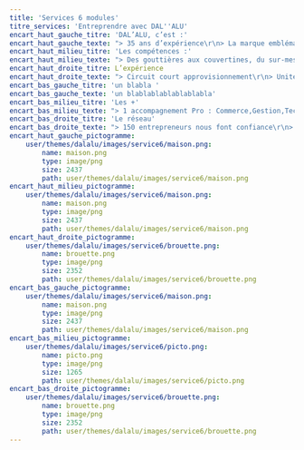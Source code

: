 ```yaml
---
title: 'Services 6 modules'
titre_services: 'Entreprendre avec DAL''ALU'
encart_haut_gauche_titre: 'DAL’ALU, c’est :'
encart_haut_gauche_texte: "> 35 ans d’expérience\r\n> La marque emblématique d’un groupe industriel français\r\n> La créativité d’un leader\r\n> 1 Concept / 1 Marque \r\n> Leader européen de l’Evacuation des eaux pluviales\r\n\tet du profilage en continu\r\n> Bureau d’étude et Recherche &  Développement"
encart_haut_milieu_titre: 'Les compétences :'
encart_haut_milieu_texte: "> Des gouttières aux couvertines, du sur-mesure sur vos chantiers\r\n> Profilage en continu sur le chantier / sur mesure\r\n> 1 matériau : l’aluminium laqué\r\n> 1 image de marque forte et reconnue"
encart_haut_droite_titre: L’expérience
encart_haut_droite_texte: "> Circuit court approvisionnement\r\n> Unité de production en FRANCE / 23 000 m2 \r\n> + 4000 références \r\n> 1 Réseau porte-parole de la Marque\r\n> Des compétences partagées"
encart_bas_gauche_titre: 'un blabla '
encart_bas_gauche_texte: 'un blablablablablablabla'
encart_bas_milieu_titre: 'Les +'
encart_bas_milieu_texte: "> 1 accompagnement Pro : Commerce,Gestion,Technique\r\n>  Un fort potentiel de développement\r\n>  Un  modèle d'entreprise évolutif\r\n>  Fabrication française / Garantie 30 ans"
encart_bas_droite_titre: 'Le réseau'
encart_bas_droite_texte: "> 150 entrepreneurs nous font confiance\r\n> + de 450 véhicules-atelier\r\n> Chiffre d’affaire réseau / 50 millions d’€"
encart_haut_gauche_pictogramme:
    user/themes/dalalu/images/service6/maison.png:
        name: maison.png
        type: image/png
        size: 2437
        path: user/themes/dalalu/images/service6/maison.png
encart_haut_milieu_pictogramme:
    user/themes/dalalu/images/service6/maison.png:
        name: maison.png
        type: image/png
        size: 2437
        path: user/themes/dalalu/images/service6/maison.png
encart_haut_droite_pictogramme:
    user/themes/dalalu/images/service6/brouette.png:
        name: brouette.png
        type: image/png
        size: 2352
        path: user/themes/dalalu/images/service6/brouette.png
encart_bas_gauche_pictogramme:
    user/themes/dalalu/images/service6/maison.png:
        name: maison.png
        type: image/png
        size: 2437
        path: user/themes/dalalu/images/service6/maison.png
encart_bas_milieu_pictogramme:
    user/themes/dalalu/images/service6/picto.png:
        name: picto.png
        type: image/png
        size: 1265
        path: user/themes/dalalu/images/service6/picto.png
encart_bas_droite_pictogramme:
    user/themes/dalalu/images/service6/brouette.png:
        name: brouette.png
        type: image/png
        size: 2352
        path: user/themes/dalalu/images/service6/brouette.png
---
```


